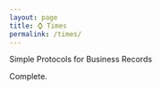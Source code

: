 ```yaml
---
layout: page
title: ⌚ Times
permalink: /times/
---
```


Simple Protocols for Business Records

Complete.
